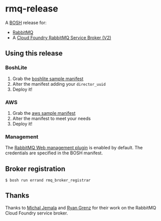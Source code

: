 # rmq-release

A [BOSH](http://docs.cloudfoundry.org/bosh/) release for:

* [RabbitMQ](http://www.rabbitmq.com/)
* A [Cloud Foundry RabbitMQ Service Broker (V2)](https://github.com/nimbus-cloud/cf-rabbitmq-broker) 

## Using this release

### BoshLite

1. Grab the [boshlite sample manifest](https://github.com/FreightTrain/rmq-release/blob/master/templates/boshlite-example-manifest.yml)
2. Alter the manifest adding your ```director_uuid```
3. Deploy it!

### AWS

1. Grab the [aws sample manifest](https://github.com/FreightTrain/rmq-release/blob/master/templates/aws-example-manifest.yml)
2. Alter the manifest to meet your needs
3. Deploy it!

### Management

The [RabbitMQ Web management plugin](https://www.rabbitmq.com/management.html) is enabled by default. The credentials are specified in the BOSH manifest.

## Broker registration

```
$ bosh run errand rmq_broker_registrar
```

## Thanks

Thanks to [Michal Jemala](https://github.com/michaljemala) and [Ryan Grenz](https://github.com/grenzr) for their work on the RabbitMQ Cloud Foundry service broker.
